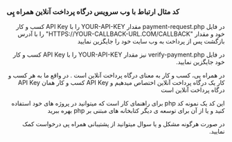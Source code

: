 ### کد مثال ارتباط با وب سرویس درگاه پرداخت آنلاین همراه پِی
<p dir='rtl' align='right'>
در فایل payment-request.php مقدار YOUR-API-KEY را با API Key کسب و کار خود و مقدار "HTTPS://YOUR-CALLBACK-URL.COM/CALLBACK" را با آدرس بازگشت پس از پرداخت به وب سایت خود را جایگزین نمایید
</p>
<p dir='rtl' align='right'>
در فایل verify-payment.php  نیز مقدار YOUR-API-KEY را با API Key کسب و کار خود جایگزین نمایید.
</p>
<p dir='rtl' align='right'>
در همراه پی، کسب و کار به معنای درگاه پرداخت آنلاین است . در واقع ما به هر کسب و کار یک درگاه پرداخت آنلاین اختصاص میدهیم و API Key کسب و کار همان API Key درگاه پرداخت 
آنلاین است
</p>
<p dir='rtl' align='right'>
این کد یک نمونه کد php برای راهنمای کار است که میتوانید در پروژه های خود استفاده کنید و یا از آن برای توسعه ی دیگر کتابخانه های مبتنی بر php بهره ببرید
</p>
<p dir='rtl' align='right'>	
در صورت هرگونه مشکل و یا سوال میتوانید از پشتیبانی همراه پی درخواست کمک نمایید.
</p>
